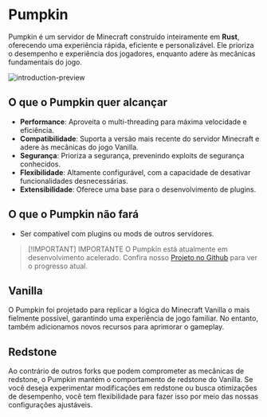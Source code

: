 # Pumpkin

Pumpkin é um servidor de Minecraft construído inteiramente em **Rust**, oferecendo uma experiência rápida, eficiente e personalizável. Ele prioriza o desempenho e experiência dos jogadores, enquanto adere às mecânicas fundamentais do jogo.

<picture>
  <source srcset="/assets/introduction-preview-2560x1440.png" media="(min-width: 2560px)">
  <source srcset="/assets/introduction-preview-1280x720.png" media="(min-width: 1280px)">
  <source srcset="/assets/introduction-preview-640x360.png" media="(min-width: 640px)">
  <img src="/assets/introduction-preview-1280x720.png" alt="introduction-preview">
</picture>

## O que o Pumpkin quer alcançar

-   **Performance**: Aproveita o multi-threading para máxima velocidade e eficiência.
-   **Compatibilidade**: Suporta a versão mais recente do servidor Minecraft e adere às mecânicas do jogo Vanilla.
-   **Segurança**: Prioriza a segurança, prevenindo exploits de segurança conhecidos.
-   **Flexibilidade**: Altamente configurável, com a capacidade de desativar funcionalidades desnecessárias.
-   **Extensibilidade**: Oferece uma base para o desenvolvimento de plugins.

## O que o Pumpkin não fará

-   Ser compatível com plugins ou mods de outros servidores.

> [!IMPORTANT] IMPORTANTE
> O Pumpkin está atualmente em desenvolvimento acelerado. Confira nosso [Projeto no Github](https://github.com/orgs/Pumpkin-MC/projects/3) para ver o progresso atual.

## Vanilla

O Pumpkin foi projetado para replicar a lógica do Minecraft Vanilla o mais fielmente possível, garantindo uma experiência de jogo familiar. No entanto, também adicionamos novos recursos para aprimorar o gameplay.

## Redstone

Ao contrário de outros forks que podem comprometer as mecânicas de redstone, o Pumpkin mantém o comportamento de redstone do Vanilla. Se você deseja experimentar modificações em redstone ou busca otimizações de desempenho, você tem flexibilidade para fazer isso por meio das nossas configurações ajustáveis.
